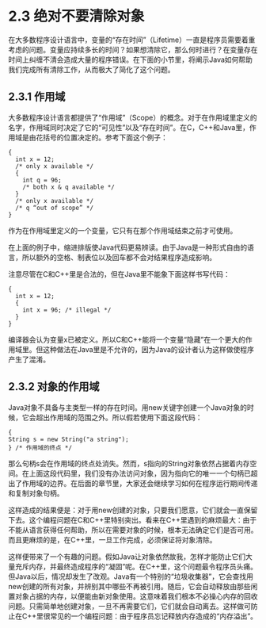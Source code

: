 # 2.3 绝对不要清除对象


在大多数程序设计语言中，变量的“存在时间”（Lifetime）一直是程序员需要着重考虑的问题。变量应持续多长的时间？如果想清除它，那么何时进行？在变量存在时间上纠缠不清会造成大量的程序错误。在下面的小节里，将阐示Java如何帮助我们完成所有清除工作，从而极大了简化了这个问题。

## 2.3.1 作用域

大多数程序设计语言都提供了“作用域”（Scope）的概念。对于在作用域里定义的名字，作用域同时决定了它的“可见性”以及“存在时间”。在C，C++和Java里，作用域是由花括号的位置决定的。参考下面这个例子：

```
{
  int x = 12;
  /* only x available */
  {
    int q = 96;
    /* both x & q available */
  }
  /* only x available */
  /* q “out of scope” */
}
```

作为在作用域里定义的一个变量，它只有在那个作用域结束之前才可使用。

在上面的例子中，缩进排版使Java代码更易辨读。由于Java是一种形式自由的语言，所以额外的空格、制表位以及回车都不会对结果程序造成影响。

注意尽管在C和C++里是合法的，但在Java里不能象下面这样书写代码：

```
{
  int x = 12;
  {
    int x = 96; /* illegal */
  }
}
```

编译器会认为变量x已被定义。所以C和C++能将一个变量“隐藏”在一个更大的作用域里。但这种做法在Java里是不允许的，因为Java的设计者认为这样做使程序产生了混淆。

## 2.3.2 对象的作用域

Java对象不具备与主类型一样的存在时间。用new关键字创建一个Java对象的时候，它会超出作用域的范围之外。所以假若使用下面这段代码：

```
{
String s = new String("a string");
} /* 作用域的终点 */
```

那么句柄s会在作用域的终点处消失。然而，s指向的String对象依然占据着内存空间。在上面这段代码里，我们没有办法访问对象，因为指向它的唯一一个句柄已超出了作用域的边界。在后面的章节里，大家还会继续学习如何在程序运行期间传递和复制对象句柄。

这样造成的结果便是：对于用new创建的对象，只要我们愿意，它们就会一直保留下去。这个编程问题在C和C++里特别突出。看来在C++里遇到的麻烦最大：由于不能从语言获得任何帮助，所以在需要对象的时候，根本无法确定它们是否可用。而且更麻烦的是，在C++里，一旦工作完成，必须保证将对象清除。

这样便带来了一个有趣的问题。假如Java让对象依然故我，怎样才能防止它们大量充斥内存，并最终造成程序的“凝固”呢。在C++里，这个问题最令程序员头痛。但Java以后，情况却发生了改观。Java有一个特别的“垃圾收集器”，它会查找用new创建的所有对象，并辨别其中哪些不再被引用。随后，它会自动释放由那些闲置对象占据的内存，以便能由新对象使用。这意味着我们根本不必操心内存的回收问题。只需简单地创建对象，一旦不再需要它们，它们就会自动离去。这样做可防止在C++里很常见的一个编程问题：由于程序员忘记释放内存造成的“内存溢出”。

